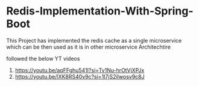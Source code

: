 # Redis-Implementation-With-Spring-Boot
This Project has implemented the redis cache as a single microservice which can be then used as it is in other microservice Architechtire

followed the below YT videos
1) https://youtu.be/aqFFghu541I?si=Tv1Nu-hrOtVjXPJx
2) https://youtu.be/lXK8RS40v9c?si=1I7jS2iIwosv9c8J